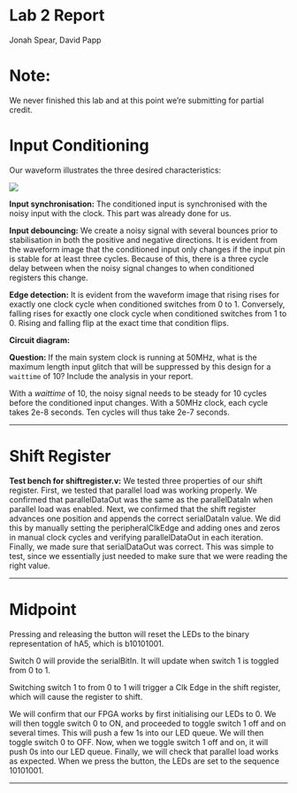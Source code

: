 # Lab 2 Report
Jonah Spear, David Papp


# Note:

We never finished this lab and at this point we’re submitting for partial credit.


# Input Conditioning

Our waveform illustrates the three desired characteristics:

![](https://d2mxuefqeaa7sj.cloudfront.net/s_B9532690B10F570C9A4A02C57E09079770E739AAA391501DF085C097B989418B_1508953194069_input_fixed.png)


**Input synchronisation:** The conditioned input is synchronised with the noisy input with the clock. This part was already done for us.

**Input debouncing:** We create a noisy signal with several bounces prior to stabilisation in both the positive and negative directions. It is evident from the waveform image that the conditioned input only changes if the input pin is stable for at least three cycles. Because of this, there is a three cycle delay between when the noisy signal changes to when conditioned registers this change.

**Edge detection:** It is evident from the waveform image that rising rises for exactly one clock cycle when conditioned switches from 0 to 1. Conversely, falling rises for exactly one clock cycle when conditioned switches from 1 to 0. Rising and falling flip at the exact time that condition flips.





**Circuit diagram:**
<insert here>


**Question:** If the main system clock is running at 50MHz, what is the maximum length input glitch that will be suppressed by this design for a `waittime` of 10? Include the analysis in your report.

With a *waittime* of 10, the noisy signal needs to be steady for 10 cycles before the conditioned input changes. With a 50MHz clock, each cycle takes 2e-8 seconds. Ten cycles will thus take 2e-7 seconds.


----------
# Shift Register

**Test bench for shiftregister.v:** We tested three properties of our shift register. First, we tested that parallel load was working properly. We confirmed that parallelDataOut was the same as the parallelDataIn when parallel load was enabled.
Next, we confirmed that the shift register advances one position and appends the correct serialDataIn value. We did this by manually setting the peripheralClkEdge and adding ones and zeros in manual clock cycles and verifying parallelDataOut in each iteration.
Finally, we made sure that serialDataOut was correct. This was simple to test, since we essentially just needed to make sure that we were reading the right value.



----------
# Midpoint


Pressing and releasing the button will reset the LEDs to the binary representation of hA5, which is b10101001.

Switch 0 will provide the serialBitIn. It will update when switch 1 is toggled from 0 to 1.

Switching switch 1 to from 0 to 1 will trigger a Clk Edge in the shift register, which will cause the register to shift.


We will confirm that our FPGA works by first initialising our LEDs to 0. We will then toggle switch 0 to ON, and proceeded to toggle switch 1 off and on several times. This will push a few 1s into our LED queue. We will then toggle switch 0 to OFF. Now, when we toggle switch 1 off and on, it will push 0s into our LED queue.
Finally, we will check that parallel load works as expected. When we press the button, the LEDs are set to the sequence 10101001.



----------




